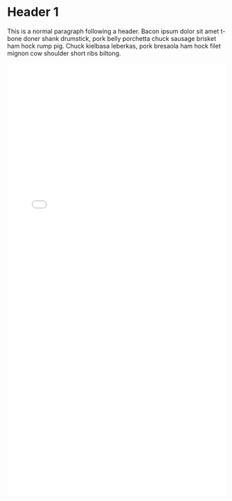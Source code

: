 <h1>
<a id="header-1" class="anchor" href="#header-1" aria-hidden="true"><span class="octicon octicon-link"></span></a>Header 1</h1>

<p>This is a normal paragraph following a header. Bacon ipsum dolor sit amet t-bone doner shank drumstick, pork belly porchetta chuck sausage brisket ham hock rump pig. Chuck kielbasa leberkas, pork bresaola ham hock filet mignon cow shoulder short ribs biltong.</p>

 
 <iframe frameborder="0" style="width:100%;height:1000px;" src="/plot.html"></iframe> 
